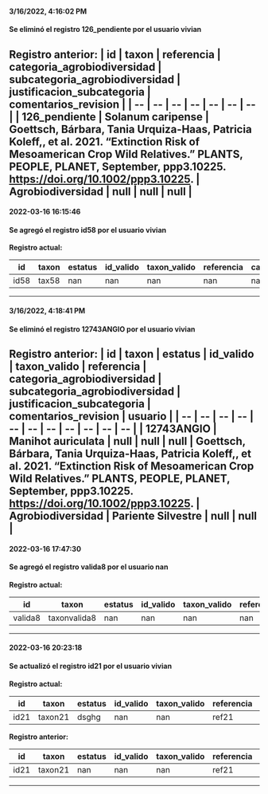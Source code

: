 
#### 3/16/2022, 4:16:02 PM

#### Se eliminó el registro 126_pendiente por el usuario vivian

**Registro anterior:** 
| id | taxon | referencia | categoria_agrobiodiversidad | subcategoria_agrobiodiversidad | justificacion_subcategoria | comentarios_revision | 
| -- | -- | --  | -- | --  | --  | --  | 
 | 126_pendiente | Solanum caripense | Goettsch, Bárbara, Tania Urquiza-Haas, Patricia Koleff,, et al. 2021. “Extinction Risk of Mesoamerican Crop Wild Relatives.” PLANTS, PEOPLE, PLANET, September, ppp3.10225. https://doi.org/10.1002/ppp3.10225. | Agrobiodiversidad | null | null | null | 
-------------------------------

#### 2022-03-16 16:15:46

#### Se agregó el registro id58 por el usuario vivian

**Registro actual:**

| id | taxon | estatus | id_valido | taxon_valido | referencia | categoria_agrobiodiversidad | subcategoria_agrobiodiversidad | justificacion_subcategoria | comentarios_revision | usuario | 
| -- | -- | -- | -- | -- | -- | -- | -- | -- | -- | -- |
| id58 | tax58 | nan | nan | nan | nan | nan | nan | nan | nan | vivian | 
-------------------------------

#### 3/16/2022, 4:18:41 PM

#### Se eliminó el registro 12743ANGIO por el usuario vivian

**Registro anterior:** 
| id | taxon | estatus | id_valido | taxon_valido | referencia | categoria_agrobiodiversidad | subcategoria_agrobiodiversidad | justificacion_subcategoria | comentarios_revision | usuario | 
| -- | -- | -- | -- | -- | -- | -- | -- | -- | -- | -- | 
 | 12743ANGIO | Manihot auriculata | null | null | null | Goettsch, Bárbara, Tania Urquiza-Haas, Patricia Koleff,, et al. 2021. “Extinction Risk of Mesoamerican Crop Wild Relatives.” PLANTS, PEOPLE, PLANET, September, ppp3.10225. https://doi.org/10.1002/ppp3.10225. | Agrobiodiversidad | Pariente Silvestre | null | null | 
-------------------------------

#### 2022-03-16 17:47:30

#### Se agregó el registro valida8 por el usuario nan

**Registro actual:**

| id | taxon | estatus | id_valido | taxon_valido | referencia | categoria_agrobiodiversidad | subcategoria_agrobiodiversidad | justificacion_subcategoria | comentarios_revision | usuario | 
| -- | -- | -- | -- | -- | -- | -- | -- | -- | -- | -- |
| valida8 | taxonvalida8 | nan | nan | nan | nan | nan | nan | nan | nan | nan | 
-------------------------------

#### 2022-03-16 20:23:18

#### Se actualizó el registro id21 por el usuario vivian

**Registro actual:**

| id | taxon | estatus | id_valido | taxon_valido | referencia | categoria_agrobiodiversidad | subcategoria_agrobiodiversidad | justificacion_subcategoria | comentarios_revision | usuario |
| -- | -- | -- | -- | -- | -- | -- | -- | -- | -- | -- |
| id21 | taxon21 | dsghg | nan | nan | ref21 | nan | nan | nan | nan | vivian | 

**Registro anterior:** 

| id | taxon | estatus | id_valido | taxon_valido | referencia | categoria_agrobiodiversidad | subcategoria_agrobiodiversidad | justificacion_subcategoria | comentarios_revision | usuario |
| -- | -- | -- | -- | -- | -- | -- | -- | -- | -- | -- |
| id21 | taxon21 | nan | nan | nan | ref21 | nan | nan | nan | nan | vivian | 
-------------------------------
